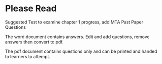# Please Read

Suggested Test to examine chapter 1 progress, add MTA Past Paper Questions

The word document contains answers. Edit and add questions, remove answers then convert to pdf.

The pdf document contains questions only and can be printed and handed to learners to attempt.
